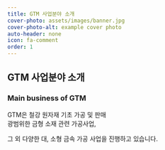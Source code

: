 ```yaml
---
title: GTM 사업분야 소개
cover-photo: assets/images/banner.jpg
cover-photo-alt: example cover photo
auto-header: none
icon: fa-comment
order: 1
---
```


## GTM 사업분야 소개
### Main business of GTM
GTM은 철강 원자재 기초 가공 및 판매  
광범위한 금형 소재 관련 가공사업,  
  
그 외 다양한 대, 소형 금속 가공 사업을 진행하고 있습니다.

<!---
<header>
  <h2 class="alt">Hi! I'm <strong>Prologue</strong>, a <a href="http://html5up.net/license">free</a> responsive<br />
  site template designed by <a href="http://html5up.net/prologue">HTML5 UP</a>.</h2>
  <p>Adapted for Jekyll by <a href=https://chrisbobbe.github.io/>Chris Bobbe</a>. Get started on <a href="https://github.com/chrisbobbe/jekyll-theme-prologue">GitHub!</a></p>
</header>

<footer>
  <a href="#portfolio" class="button scrolly">Magna Aliquam</a>
</footer>
--->